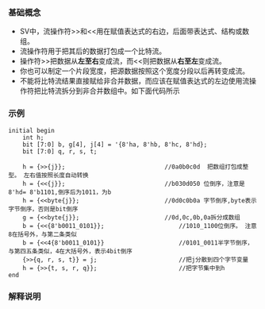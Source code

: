 ### 基础概念
- SV中，流操作符>>和<<用在赋值表达式的右边，后面带表达式、结构或数组。
- 流操作符用于把其后的数据打包成一个比特流。
- 操作符>>把数据从**左至右**变成流，而<<则把数据从**右至左**变成流。
- 你也可以制定一个片段宽度，把源数据按照这个宽度分段以后再转变成流。
- 不能将比特流结果直接赋给非合并数据，而应该在赋值表达式的左边使用流操作符把比特流拆分到非合并数组中。如下面代码所示

### 示例
~~~
initial begin
	int h;
	bit [7:0] b, g[4], j[4] = '{8'ha, 8'hb, 8'hc, 8'hd};
	bit [7:0] q, r, s, t;

	h = {>>{j}};							//0a0b0c0d  把数组打包成整型。 左右值按照长度自动转换
	h = {<<{j}};							//b030d050 位倒序，注意是8'hd= 8'b1101,倒序后为1011，为b
	h = {<<byte{j}};						//0d0c0b0a 字节倒序,byte表示字节倒序，否则是bit倒序
	g = {<<byte{j}};						//0d,0c,0b,0a拆分成数组
	b = {<<{8'b0011_0101}};						//1010_1100位倒序。 注意8在括号外，与第二条类似
	b = {<<4{8'b0011_0101}}						//0101_0011半字节倒序，与第四五条类似，4在大括号外，表示4bit倒序
	{>>{q, r, s, t}} = j;						//把j分散到四个字节变量
	h = {>>{t, s, r, q}};						//把字节集中到h
end
~~~


### 解释说明
